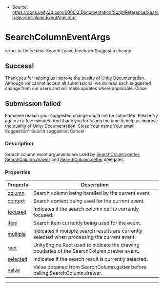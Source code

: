 * Source: https://docs.unity3d.com/6000.0/Documentation/ScriptReference/Search.SearchColumnEventArgs.html

# SearchColumnEventArgs
struct in UnityEditor.Search
Leave feedback
Suggest a change
## Success!
Thank you for helping us improve the quality of Unity Documentation. Although we cannot accept all submissions, we do read each suggested change from our users and will make updates where applicable.
Close
## Submission failed
For some reason your suggested change could not be submitted. Please <a>try again</a> in a few minutes. And thank you for taking the time to help us improve the quality of Unity Documentation.
Close
Your name Your email Suggestion* Submit suggestion
Cancel
### Description
Search column event arguments are used by [SearchColumn.getter](https://docs.unity3d.com/6000.0/Documentation/ScriptReference/Search.SearchColumn-getter.html), [SearchColumn.drawer](https://docs.unity3d.com/6000.0/Documentation/ScriptReference/Search.SearchColumn-drawer.html) and [SearchColumn.setter](https://docs.unity3d.com/6000.0/Documentation/ScriptReference/Search.SearchColumn-setter.html) delegates.
### Properties
Property | Description  
---|---  
[column](https://docs.unity3d.com/6000.0/Documentation/ScriptReference/Search.SearchColumnEventArgs-column.html) | Search column being handled by the current event.  
[context](https://docs.unity3d.com/6000.0/Documentation/ScriptReference/Search.SearchColumnEventArgs-context.html) | Search context being used for the current event.  
[focused](https://docs.unity3d.com/6000.0/Documentation/ScriptReference/Search.SearchColumnEventArgs-focused.html) | Indicates if the search column cell is currently focused.  
[item](https://docs.unity3d.com/6000.0/Documentation/ScriptReference/Search.SearchColumnEventArgs-item.html) | Search item currently being used for the event.  
[multiple](https://docs.unity3d.com/6000.0/Documentation/ScriptReference/Search.SearchColumnEventArgs-multiple.html) | Indicates if multiple search results are currently selected when processing the current event.  
[rect](https://docs.unity3d.com/6000.0/Documentation/ScriptReference/Search.SearchColumnEventArgs-rect.html) | UnityEngine.Rect used to indicate the drawing boudaries of the SearchColumn.drawer event.  
[selected](https://docs.unity3d.com/6000.0/Documentation/ScriptReference/Search.SearchColumnEventArgs-selected.html) | Indicates if the search result is currently selected.  
[value](https://docs.unity3d.com/6000.0/Documentation/ScriptReference/Search.SearchColumnEventArgs-value.html) | Value obtained from SearchColumn.getter before calling SearchColumn.drawer.  
* * *
